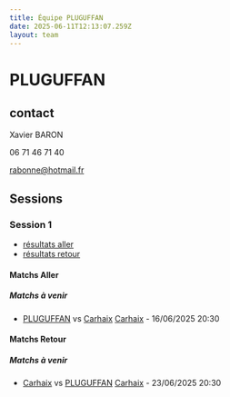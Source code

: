 ```yaml
---
title: Équipe PLUGUFFAN
date: 2025-06-11T12:13:07.259Z
layout: team
---
```


# PLUGUFFAN

## contact 

Xavier BARON

06 71 46 71 40

rabonne@hotmail.fr

## Sessions

### Session 1
- [résultats aller ](/scores/session-1/groupe-1/aller/)
- [résultats retour](/scores/session-1/groupe-1/retour/)

#### Matchs Aller

##### Matchs à venir

- [PLUGUFFAN](/teams/PLUGUFFAN) vs [Carhaix](/teams/Carhaix) [Carhaix](/stades/Carhaix) - 16/06/2025 20:30

#### Matchs Retour

##### Matchs à venir

- [Carhaix](/teams/Carhaix) vs [PLUGUFFAN](/teams/PLUGUFFAN) [Carhaix](/stades/Carhaix) - 23/06/2025 20:30


